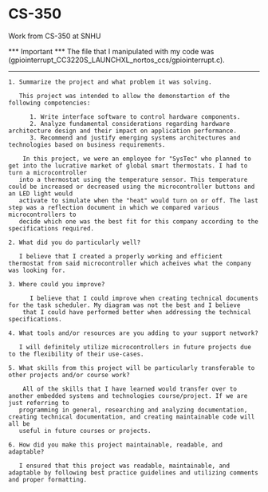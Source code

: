 # CS-350
Work from CS-350 at SNHU

*** Important ***
The file that I manipulated with my code was (gpiointerrupt_CC3220S_LAUNCHXL_nortos_ccs/gpiointerrupt.c).
******


    1. Summarize the project and what problem it was solving.
    
       This project was intended to allow the demonstartion of the following compotencies:
          
          1. Write interface software to control hardware components.
          2. Analyze fundamental considerations regarding hardware architecture design and their impact on application performance.
          3. Recommend and justify emerging systems architectures and technologies based on business requirements.
          
        In this project, we were an employee for "SysTec" who planned to get into the lucrative market of global smart thermostats. I had to turn a microcontroller
       into a thermostat using the temperature sensor. This temperature could be increased or decreased using the microcontroller buttons and an LED light would
       activate to simulate when the "heat" would turn on or off. The last step was a reflection document in which we compared various microcontrollers to
       decide which one was the best fit for this company according to the specifications required. 
    
    2. What did you do particularly well?
    
       I believe that I created a properly working and efficient thermostat from said microcontroller which acheives what the company was looking for. 
    
    3. Where could you improve?
    
          I believe that I could improve when creating technical documents for the task scheduler. My diagram was not the best and I believe
        that I could have performed better when addressing the technical specifications.
    
    4. What tools and/or resources are you adding to your support network?
    
       I will definitely utilize microcontrollers in future projects due to the flexibility of their use-cases. 
    
    5. What skills from this project will be particularly transferable to other projects and/or course work?
    
        All of the skills that I have learned would transfer over to another embedded systems and technologies course/project. If we are just referring to
       programming in general, researching and analyzing documentation, creating technical documentation, and creating maintainable code will all be 
       useful in future courses or projects.
    
    6. How did you make this project maintainable, readable, and adaptable?
    
       I ensured that this project was readable, maintainable, and adaptable by following best practice guidelines and utilizing comments and proper formatting.
